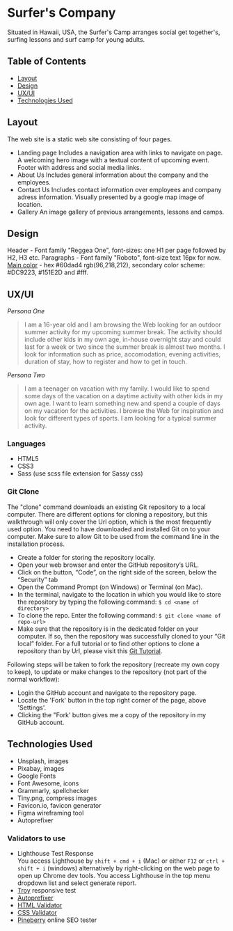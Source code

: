 # Surfer's Company

Situated in Hawaii, USA, the Surfer's Camp arranges social get together's, surfing lessons and surf camp for young adults.

## Table of Contents

- [Layout](#layout)
- [Design](#design)
- [UX/UI](#ux/ui)
- [Technologies Used](#technologies)

## Layout <a name="layout"></a>

The web site is a static web site consisting of four pages.

- Landing page
  Includes a navigation area with links to navigate on page. A welcoming hero image with a textual content of upcoming event. Footer with address and social media links.
- About Us
  Includes general information about the company and the employees.
- Contact Us
  Includes contact information over employees and company adress information. Visually presented by a google map image of location.
- Gallery
  An image gallery of previous arrangements, lessons and camps.

## Design <a name="design"></a>

Header - Font family "Reggea One", font-sizes: one H1 per page followed by H2, H3 etc.
Paragraphs - Font family "Roboto", font-size text 16px for now.
[Main color](https://www.colorabout.com/color/hex/60dad4/) - hex #60dad4 rgb(96,218,212), secondary color scheme: #DC9223, #151E2D and #fff.

## UX/UI <a name="ux/ui"></a>

_*Persona One*_

> I am a 16-year old and I am browsing the Web looking for an outdoor summer activity for my upcoming summer break. The activity should include other kids in my own age, in-house overnight stay and could last for a week or two since the summer break is almost two months. I look for information such as price, accomodation, evening activities, duration of stay, how to register and how to get in touch.

_*Persona Two*_

> I am a teenager on vacation with my family. I would like to spend some days of the vacation on a daytime activity with other kids in my own age. I want to learn something new and spend a couple of days on my vacation for the activities. I browse the Web for inspiration and look for different types of sports. I am looking for a typical summer activity.

### Languages

- HTML5
- CSS3
- Sass (use scss file extension for Sassy css)

### Git Clone

The "clone" command downloads an existing Git repository to a local computer.
There are different options for cloning a repository, but this walkthrough will only cover the Url option, which is the most frequently used
option. You need to have downloaded and installed Git on to your computer. Make sure to allow Git to be used from the command line
in the installation process.

- Create a folder for storing the repository locally.
- Open your web browser and enter the GitHub repository’s URL.
- Click on the button, “Code”, on the right side of the screen, below the “Security” tab<br>
- Open the Command Prompt (on Windows) or Terminal (on Mac).
- In the terminal, navigate to the location in which you would like to store the repository by typing the following command:
  `$ cd <name of directory>`
- To clone the repo. Enter the following command:
  `$ git clone <name of repo-url>`
- Make sure that the repository is in the dedicated folder on your computer. If so, then the repository was successfully cloned to your “Git local” folder.
  For a full tutorial or to find other options to clone a repository than by Url,
  please visit this [Git Tutorial](https://www.atlassian.com/git/tutorials/setting-up-a-repository/git-clone).<br>

Following steps will be taken to fork the repository (recreate my own copy to keep), to update or make changes to the repository (not part of the normal workflow):

- Login the GitHub account and navigate to the repository page.
- Locate the 'Fork' button in the top right corner of the page, above 'Settings'.
- Clicking the "Fork' button gives me a copy of the repository in my GitHub account.

## Technologies Used <a name="technologies"></a>

- Unsplash, images
- Pixabay, images
- Google Fonts
- Font Awesome, icons
- Grammarly, spellchecker
- Tiny.png, compress images
- Favicon.io, favicon generator
- Figma wireframing tool
- Autoprefixer

### Validators to use

- Lighthouse Test Response<br>
  You access Lighthouse by `shift + cmd + i` (Mac) or either `F12` or `ctrl + shift + i` (windows) alternatively
  by right-clicking on the web page to open up Chrome dev tools. You access Lighthouse in the top menu dropdown list and
  select generate report.
- [Troy](http://troy.labs.daum.net/) responsive test
- [Autoprefixer](https://autoprefixer.github.io/)
- [HTML Validator](https://validator.w3.org/)
- [CSS Validator](https://jigsaw.w3.org/css-validator/)<br>
- [Pineberry](https://www.pineberry.com/analysverktyg/resultat/Vw8vYZpv4xY_/) online SEO tester
